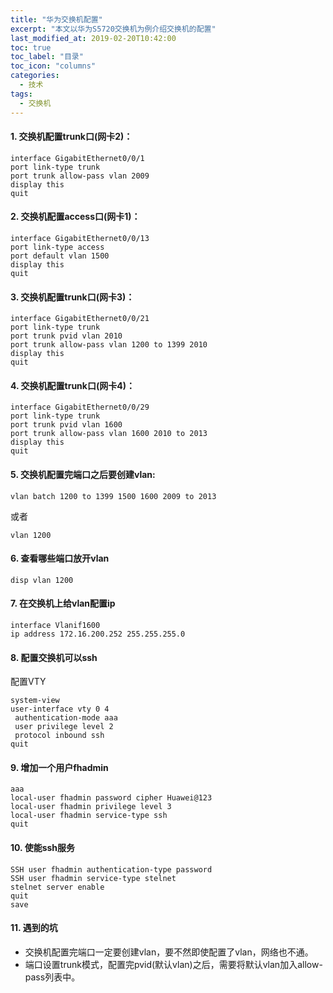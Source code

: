 ```yaml
---
title: "华为交换机配置"
excerpt: "本文以华为S5720交换机为例介绍交换机的配置"
last_modified_at: 2019-02-20T10:42:00
toc: true
toc_label: "目录"
toc_icon: "columns"
categories:
  - 技术
tags:
  - 交换机
---
```


#### 1. 交换机配置trunk口(网卡2)：

```shell
interface GigabitEthernet0/0/1
port link-type trunk
port trunk allow-pass vlan 2009
display this
quit
```


#### 2. 交换机配置access口(网卡1)：

```shell
interface GigabitEthernet0/0/13
port link-type access
port default vlan 1500
display this
quit
```


#### 3. 交换机配置trunk口(网卡3)：

```shell
interface GigabitEthernet0/0/21
port link-type trunk
port trunk pvid vlan 2010
port trunk allow-pass vlan 1200 to 1399 2010
display this
quit
```


#### 4. 交换机配置trunk口(网卡4)：

```shell
interface GigabitEthernet0/0/29
port link-type trunk
port trunk pvid vlan 1600
port trunk allow-pass vlan 1600 2010 to 2013
display this
quit
```

#### 5. 交换机配置完端口之后要创建vlan:

```shell
vlan batch 1200 to 1399 1500 1600 2009 to 2013
```
或者

```shell
vlan 1200
```

#### 6. 查看哪些端口放开vlan

```shell
disp vlan 1200
```

#### 7. 在交换机上给vlan配置ip

```shell
interface Vlanif1600
ip address 172.16.200.252 255.255.255.0
```

#### 8. 配置交换机可以ssh
配置VTY

```shell
system-view
user-interface vty 0 4                    
 authentication-mode aaa                  
 user privilege level 2                   
 protocol inbound ssh
quit
```

 
#### 9. 增加一个用户fhadmin

```shell
aaa
local-user fhadmin password cipher Huawei@123
local-user fhadmin privilege level 3
local-user fhadmin service-type ssh
quit
```


#### 10. 使能ssh服务

```
SSH user fhadmin authentication-type password
SSH user fhadmin service-type stelnet
stelnet server enable
quit
save
```

#### 11. 遇到的坑

- 交换机配置完端口一定要创建vlan，要不然即使配置了vlan，网络也不通。
- 端口设置trunk模式，配置完pvid(默认vlan)之后，需要将默认vlan加入allow-pass列表中。
